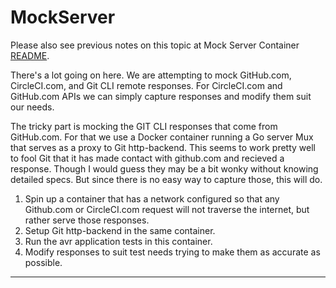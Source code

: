 # MockServer

Please also see previous notes on this topic at Mock Server Container [README].

There's a lot going on here. We are attempting to mock GitHub.com, CircleCI.com,
and Git CLI remote responses. For CircleCI.com and GitHub.com APIs we can simply
capture responses and modify them suit our needs.

The tricky part is mocking the GIT CLI responses that come from GitHub.com. For
that we use a Docker container running a Go server Mux that serves as a proxy
to Git http-backend. This seems to work pretty well to fool Git that it has made
contact with github.com and recieved a response. Though I would guess they may
be a bit wonky without knowing detailed specs. But since there is no easy way
to capture those, this will do.

1. Spin up a container that has a network configured so that any Github.com or
CircleCI.com request will not traverse the internet, but rather serve those
responses.
2. Setup Git http-backend in the same container.
3. Run the avr application tests in this container.
4. Modify responses to suit test needs trying to make them as accurate as
possible.

---

[README]: /.docker/mock-server/README.md
